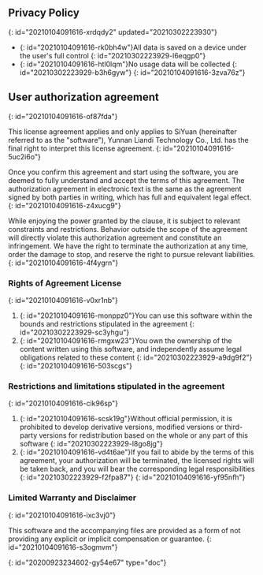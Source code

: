 ## Privacy Policy
{: id="20210104091616-xrdqdy2" updated="20210302223930"}

* {: id="20210104091616-rk0bh4w"}All data is saved on a device under the user's full control
  {: id="20210302223929-l6eqgp0"}
* {: id="20210104091616-htl0lqm"}No usage data will be collected
  {: id="20210302223929-b3h6gyw"}
{: id="20210104091616-3zva76z"}

## User authorization agreement
{: id="20210104091616-of87fda"}

This license agreement applies and only applies to SiYuan (hereinafter referred to as the "software"), Yunnan Liandi Technology Co., Ltd. has the final right to interpret this license agreement.
{: id="20210104091616-5uc2i6o"}

Once you confirm this agreement and start using the software, you are deemed to fully understand and accept the terms of this agreement. The authorization agreement in electronic text is the same as the agreement signed by both parties in writing, which has full and equivalent legal effect.
{: id="20210104091616-z4xucg9"}

While enjoying the power granted by the clause, it is subject to relevant constraints and restrictions. Behavior outside the scope of the agreement will directly violate this authorization agreement and constitute an infringement. We have the right to terminate the authorization at any time, order the damage to stop, and reserve the right to pursue relevant liabilities.
{: id="20210104091616-4f4ygrn"}

### Rights of Agreement License
{: id="20210104091616-v0xr1nb"}

1. {: id="20210104091616-monppz0"}You can use this software within the bounds and restrictions stipulated in the agreement
   {: id="20210302223929-sc3yhgu"}
2. {: id="20210104091616-rmgxw23"}You own the ownership of the content written using this software, and independently assume legal obligations related to these content
   {: id="20210302223929-a9dg9f2"}
{: id="20210104091616-503scgs"}

### Restrictions and limitations stipulated in the agreement
{: id="20210104091616-cik96sp"}

1. {: id="20210104091616-scsk19g"}Without official permission, it is prohibited to develop derivative versions, modified versions or third-party versions for redistribution based on the whole or any part of this software
   {: id="20210302223929-l8go8jg"}
2. {: id="20210104091616-vd4t6ae"}If you fail to abide by the terms of this agreement, your authorization will be terminated, the licensed rights will be taken back, and you will bear the corresponding legal responsibilities
   {: id="20210302223929-f2fpa87"}
{: id="20210104091616-yf95nfh"}

### Limited Warranty and Disclaimer
{: id="20210104091616-ixc3vj0"}

This software and the accompanying files are provided as a form of not providing any explicit or implicit compensation or guarantee.
{: id="20210104091616-s3ogmvm"}


{: id="20200923234602-gy54e67" type="doc"}

